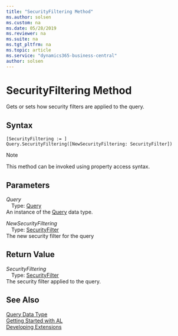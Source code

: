 ```yaml
---
title: "SecurityFiltering Method"
ms.author: solsen
ms.custom: na
ms.date: 05/28/2019
ms.reviewer: na
ms.suite: na
ms.tgt_pltfrm: na
ms.topic: article
ms.service: "dynamics365-business-central"
author: solsen
---
```

[//]: # (START>DO_NOT_EDIT)
[//]: # (IMPORTANT:Do not edit any of the content between here and the END>DO_NOT_EDIT.)
[//]: # (Any modifications should be made in the .xml files in the ModernDev repo.)
# SecurityFiltering Method
Gets or sets how security filters are applied to the query.


## Syntax
```
[SecurityFiltering := ]  Query.SecurityFiltering([NewSecurityFiltering: SecurityFilter])
```
> [!NOTE]  
> This method can be invoked using property access syntax.  
## Parameters
*Query*  
&emsp;Type: [Query](query-data-type.md)  
An instance of the [Query](query-data-type.md) data type.  

*NewSecurityFiltering*  
&emsp;Type: [SecurityFilter](../securityfilter/securityfilter-option.md)  
The new security filter for the query  


## Return Value
*SecurityFiltering*  
&emsp;Type: [SecurityFilter](../securityfilter/securityfilter-option.md)  
The security filter applied to the query.  


[//]: # (IMPORTANT: END>DO_NOT_EDIT)
## See Also
[Query Data Type](query-data-type.md)  
[Getting Started with AL](../../devenv-get-started.md)  
[Developing Extensions](../../devenv-dev-overview.md)